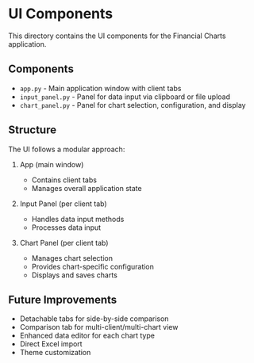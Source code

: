 # UI Components

This directory contains the UI components for the Financial Charts application.

## Components

- `app.py` - Main application window with client tabs
- `input_panel.py` - Panel for data input via clipboard or file upload
- `chart_panel.py` - Panel for chart selection, configuration, and display

## Structure

The UI follows a modular approach:

1. App (main window)
   - Contains client tabs
   - Manages overall application state

2. Input Panel (per client tab)
   - Handles data input methods
   - Processes data input

3. Chart Panel (per client tab)
   - Manages chart selection
   - Provides chart-specific configuration
   - Displays and saves charts

## Future Improvements

- Detachable tabs for side-by-side comparison
- Comparison tab for multi-client/multi-chart view
- Enhanced data editor for each chart type
- Direct Excel import
- Theme customization 